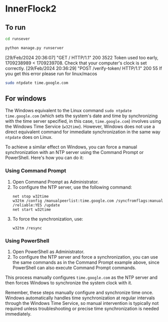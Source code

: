# InnerFlock2

## To run
```bash
cd runsever
```

``` bash
python manage.py runserver
```

[29/Feb/2024 20:36:07] "GET / HTTP/1.1" 200 3522
Token used too early, 1709238989 < 1709239708. Check that your computer's clock is set correctly.
[29/Feb/2024 20:36:29] "POST /verify-token/ HTTP/1.1" 200 55
If you get this error please run for linux/macos
```bash
sudo ntpdate time.google.com
```

## For windows
The Windows equivalent to the Linux command `sudo ntpdate time.google.com` (which sets the system's date and time by synchronizing with the time server specified, in this case, `time.google.com`) involves using the Windows Time Service (`w32time`). However, Windows does not use a direct equivalent command for immediate synchronization in the same way `ntpdate` does on Linux.

To achieve a similar effect on Windows, you can force a manual synchronization with an NTP server using the Command Prompt or PowerShell. Here's how you can do it:

### Using Command Prompt

1. Open Command Prompt as Administrator.
2. To configure the NTP server, use the following command:
   ```
   net stop w32time
   w32tm /config /manualpeerlist:time.google.com /syncfromflags:manual /reliable:YES /update
   net start w32time
   ```
3. To force the synchronization, use:
   ```
   w32tm /resync
   ```

### Using PowerShell

1. Open PowerShell as Administrator.
2. To configure the NTP server and force a synchronization, you can use the same commands as in the Command Prompt example above, since PowerShell can also execute Command Prompt commands.

This process manually configures `time.google.com` as the NTP server and then forces Windows to synchronize the system clock with it. 

Remember, these steps manually configure and synchronize time once. Windows automatically handles time synchronization at regular intervals through the Windows Time Service, so manual intervention is typically not required unless troubleshooting or precise time synchronization is needed immediately.
